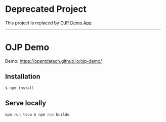 # Deprecated Project

This project is replaced by [OJP Demo App](https://github.com/openTdataCH/ojp-demo-app-src)

----

# OJP Demo

Demo: https://opentdatach.github.io/ojp-demo/

## Installation

`$ npm install`

## Serve locally

`npm run tscw & npm run buildw`